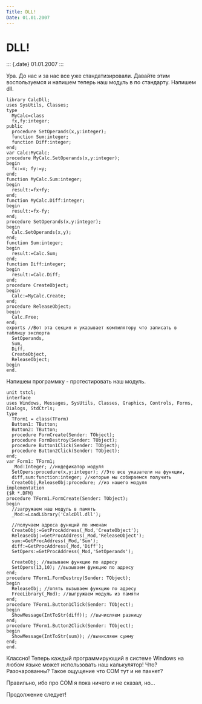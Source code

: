 ```yaml
---
Title: DLL!
Date: 01.01.2007
---
```



DLL!
====

::: {.date}
01.01.2007
:::

Ура. До нас и за нас все уже стандатизировали. Давайте этим
воспользуемся и напишем теперь наш модуль в по стандарту. Напишем dll.

    library CalcDll;
    uses SysUtils, Classes;
    type
      MyCalc=class
      fx,fy:integer;
    public
      procedure SetOperands(x,y:integer);
      function Sum:integer;
      function Diff:integer;
    end;
    var Calc:MyCalc;
    procedure MyCalc.SetOperands(x,y:integer);
    begin
      fx:=x; fy:=y;
    end;
    function MyCalc.Sum:integer;
    begin
      result:=fx+fy;
    end;
    function MyCalc.Diff:integer;
    begin
      result:=fx-fy;
    end;
    procedure SetOperands(x,y:integer);
    begin
      Calc.SetOperands(x,y);
    end;
    function Sum:integer;
    begin
      result:=Calc.Sum;
    end;
    function Diff:integer;
    begin
      result:=Calc.Diff;
    end;
    procedure CreateObject;
    begin
      Calc:=MyCalc.Create;
    end;
    procedure ReleaseObject;
    begin
      Calc.Free;
    end;
    exports //Вот эта секция и указывает компилятору что записать в таблицу экспорта
      SetOperands,
      Sum,
      Diff,
      CreateObject,
      ReleaseObject;
    begin
    end.

Напишем программку - протестировать наш модуль.

    unit tstcl;
    interface
    uses Windows, Messages, SysUtils, Classes, Graphics, Controls, Forms, Dialogs, StdCtrls;
    type
      TForm1 = class(TForm)
      Button1: TButton;
      Button2: TButton;
      procedure FormCreate(Sender: TObject);
      procedure FormDestroy(Sender: TObject);
      procedure Button1Click(Sender: TObject);
      procedure Button2Click(Sender: TObject);
    end;
    var Form1: TForm1;
      _Mod:Integer; //индефикатор модуля
      SetOpers:procedure(x,y:integer); //Это все указатели на функции,
      diff,sum:function:integer; //которые мы собираемся получить
      CreateObj,ReleaseObj:procedure; //из нашего модуля
    implementation
    {$R *.DFM}
    procedure TForm1.FormCreate(Sender: TObject);
    begin
      //загружаем наш модуль в память
      _Mod:=LoadLibrary('CalcDll.dll'); 
     
      //получаем адреса функций по именам 
      CreateObj:=GetProcAddress(_Mod,'CreateObject');
      ReleaseObj:=GetProcAddress(_Mod,'ReleaseObject');
      sum:=GetProcAddress(_Mod,'Sum');
      diff:=GetProcAddress(_Mod,'Diff');
      SetOpers:=GetProcAddress(_Mod,'SetOperands');
       
      CreateObj; //вызываем функцию по адресу
      SetOpers(13,10); //вызываем функцию по адресу
    end;
    procedure TForm1.FormDestroy(Sender: TObject);
    begin
      ReleaseObj; //опять вызываем функцию по адресу
      FreeLibrary(_Mod); //выгружаем модуль из памяти
    end;
    procedure TForm1.Button1Click(Sender: TObject);
    begin
      ShowMessage(IntToStr(diff)); //вычисляем разницу
    end;
    procedure TForm1.Button2Click(Sender: TObject);
    begin
      ShowMessage(IntToStr(sum)); //вычисляем сумму
    end;
    end.

Классно! Теперь каждый программирующий в системе Windows на любом языке
может использовать наш калькулятор! Что? Разочарованны? Такое ощущение
что COM тут и не пахнет?

Правильно, ибо про СОМ я пока ничего и не сказал, но...

Продолжение следует!

